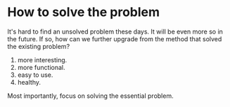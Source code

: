 # How to solve the problem

It's hard to find an unsolved problem these days.
It will be even more so in the future.
If so, how can we further upgrade from the method that solved the existing problem?

1. more interesting.
2. more functional.
3. easy to use.
4. healthy.

Most importantly, focus on solving the essential problem.